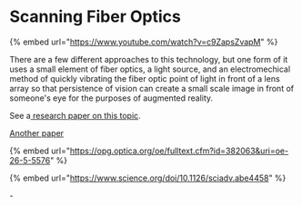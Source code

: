 # Scanning Fiber Optics

{% embed url="https://www.youtube.com/watch?v=c9ZapsZvapM" %}

There are a few different approaches to this technology, but one form of it uses a small element of fiber optics, a light source, and an electromechical method of quickly vibrating the fiber optic point of light in front of a lens array so that persistence of vision can create a small scale image in front of someone's eye for the purposes of augmented reality.

See a[ research paper on this topic](https://www.researchgate.net/publication/260328828\_Near-to-Eye\_Display\_Using\_Scanning\_Fiber\_Display\_Engine).



[Another paper](https://ui.adsabs.harvard.edu/abs/2021OptRv..28..716K/abstract)

{% embed url="https://opg.optica.org/oe/fulltext.cfm?id=382063&uri=oe-26-5-5576" %}

{% embed url="https://www.science.org/doi/10.1126/sciadv.abe4458" %}

\-

